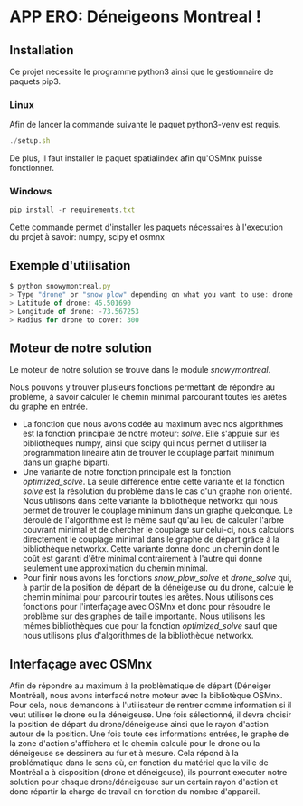 # APP ERO: Déneigeons Montreal !  
  
## Installation  
  
Ce projet necessite le programme python3 ainsi que le gestionnaire de paquets pip3.  
  
### Linux  
  
Afin de lancer la commande suivante le paquet python3-venv est requis.  
  
```js  
./setup.sh  
```  
  
De plus, il faut installer le paquet spatialindex afin qu'OSMnx puisse fonctionner.  
  
### Windows  
  
```js  
pip install -r requirements.txt  
```  
  
Cette commande permet d'installer les paquets nécessaires à l'execution du projet à savoir: numpy, scipy et osmnx  
  
  
## Exemple d'utilisation  
  
  
```js  
$ python snowymontreal.py  
> Type "drone" or "snow plow" depending on what you want to use: drone  
> Latitude of drone: 45.501690  
> Longitude of drone: -73.567253  
> Radius for drone to cover: 300  
```  
  
## Moteur de notre solution  
  
Le moteur de notre solution se trouve dans le module _snowymontreal_.  
  
Nous pouvons y trouver plusieurs fonctions permettant de répondre au problème, à savoir calculer le chemin minimal parcourant toutes les arêtes du graphe en entrée.  
  
 - La fonction que nous avons codée au maximum avec nos algorithmes est la fonction principale de notre moteur: *solve*. Elle s'appuie sur les bibliothèques numpy, ainsi que scipy qui nous permet d'utiliser la programmation linéaire afin de trouver le couplage parfait minimum dans un graphe biparti.  
 - Une variante de notre fonction principale est la fonction *optimized_solve*. La seule différence entre cette variante et la fonction *solve* est la résolution du problème dans le cas d'un graphe non orienté. Nous utilisons dans cette variante la bibliothèque networkx qui nous permet de trouver le couplage minimum dans un graphe quelconque. Le déroulé de l'algorithme est le même sauf qu'au lieu de calculer l'arbre couvrant minimal et de chercher le couplage sur celui-ci, nous calculons directement le couplage minimal dans le graphe de départ grâce à la bibliothèque networkx. Cette variante donne donc un chemin dont le coût est garanti d'être minimal contrairement à l'autre qui donne seulement une approximation du chemin minimal.  
 - Pour finir nous avons les fonctions *snow_plow_solve* et *drone_solve* qui, à partir de la position de départ de la déneigeuse ou du drone, calcule le chemin minimal pour parcourir toutes les arêtes. Nous utilisons ces fonctions pour l'interfaçage avec OSMnx et donc pour résoudre le problème sur des graphes de taille importante. Nous utilisons les mêmes bibliothèques que pour la fonction *optimized_solve* sauf que nous utilisons plus d'algorithmes de la bibliothèque networkx.  
  
## Interfaçage avec OSMnx  
  
Afin de répondre au maximum à la problèmatique de départ (Déneiger Montréal), nous avons interfacé notre moteur avec la bibliotèque OSMnx. Pour cela, nous demandons à l'utilisateur de rentrer comme information si il veut utiliser le drone ou la déneigeuse. Une fois sélectionné, il devra choisir la position de départ du drone/déneigeuse ainsi que le rayon d'action autour de la position. Une fois toute ces informations entrées, le graphe de la zone d'action s'affichera et le chemin calculé pour le drone ou la déneigeuse se dessinera au fur et à mesure. Cela répond à la problématique dans le sens où, en fonction du matériel que la ville de Montréal a à disposition (drone et déneigeuse), ils pourront executer notre solution pour chaque drone/déneigeuse sur un certain rayon d'action et donc répartir la charge de travail en fonction du nombre d'appareil.